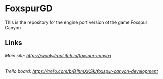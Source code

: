 # FoxspurGD
This is the repository for the engine port version of the game Foxspur Canyon

## Links
###### Main site: https://woolydrool.itch.io/foxspur-canyon
###### Trello board: https://trello.com/b/B1hmXKSk/foxspur-canyon-development

